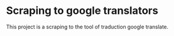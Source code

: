# Scraping to google translators
This project is a scraping to the tool of traduction google translate.
